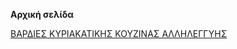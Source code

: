 **Αρχική σελίδα**

[ΒΑΡΔΙΕΣ ΚΥΡΙΑΚΑΤΙΚΗΣ ΚΟΥΖΙΝΑΣ ΑΛΛΗΛΕΓΓΥΗΣ](https://docs.google.com/spreadsheets/d/1elvfgEQ07RkV9PW-WpsZ_SfrYiVio81vNbJLkCJrAQ4/edit#gid=0)
